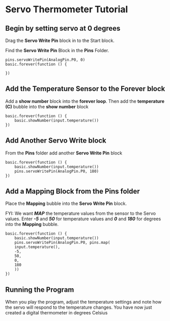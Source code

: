 # Servo Thermometer Tutorial


## Begin by setting servo at 0 degrees
Drag the **Servo Write Pin** block in to the Start block.

Find the **Servo Write Pin** Block in the **Pins** Folder.

```blocks
pins.servoWritePin(AnalogPin.P0, 0)
basic.forever(function () {
	
})
```
## Add the Temperature Sensor to the **Forever** block
Add a **show number** block into the **forever loop**.
Then add the **temperature (C)** bubble into the **show number** block

```blocks
basic.forever(function () {
    basic.showNumber(input.temperature())
})
```

## Add Another Servo Write block

From the **Pins** folder add another **Servo Write Pin** block 
```blocks
basic.forever(function () {
    basic.showNumber(input.temperature())
    pins.servoWritePin(AnalogPin.P0, 180)
})
```

## Add a Mapping Block from the Pins folder
Place the **Mapping** bubble into the **Servo Write Pin** block.

FYI: We want **_MAP_** the temperature values from the sensor to the Servo values.
Enter **_-5_** and **_50_** for temperature values and **_0_** and **_180_** for degrees into the **Mapping** bubble.

```blocks
basic.forever(function () {
    basic.showNumber(input.temperature())
    pins.servoWritePin(AnalogPin.P0, pins.map(
    input.temperature(),
    -5,
    50,
    0,
    180
    ))
})

```

## Running the Program
When you play the program, adjust the temperature settings and note how the servo will respond to the temperature changes.
You have now just created a digital thermometer in degrees Celsius